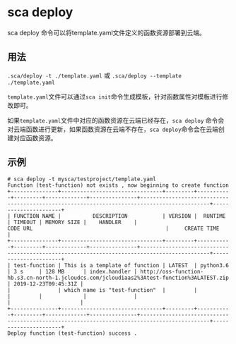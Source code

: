 # sca deploy

sca deploy 命令可以将template.yaml文件定义的函数资源部署到云端。

## 用法

`.sca/deploy -t ./template.yaml` 或  `.sca/deploy --template ./template.yaml`

`template.yaml`文件可以通过`sca init`命令生成模板，针对函数属性对模板进行修改即可。

如果`template.yaml`文件中对应的函数资源在云端已经存在，`sca deploy` 命令会对云端函数进行更新，如果函数资源在云端不存在，`sca deploy`命令会在云端创建对应函数资源。

## 示例
```
# sca deploy -t mysca/testproject/template.yaml
Function (test-function) not exists , now beginning to create function
+---------------+--------------------------------+---------+-----------+---------+-------------+---------------+--------------------------------------------------------------------------------------------+----------------------+
| FUNCTION NAME |          DESCRIPTION           | VERSION |  RUNTIME  | TIMEOUT | MEMORY SIZE |    HANDLER    |                                          CODE URL                                          |     CREATE TIME      |
+---------------+--------------------------------+---------+-----------+---------+-------------+---------------+--------------------------------------------------------------------------------------------+----------------------+
| test-function | This is a template of function | LATEST  | python3.6 | 3 s     | 128 MB      | index.handler | http://oss-function-hb.s3.cn-north-1.jcloudcs.com/jcloudiaas2%3Atest-function%3ALATEST.zip | 2019-12-23T09:45:31Z |
|               | which name is "test-function"  |         |           |         |             |               |                                                                                            |                      |
+---------------+--------------------------------+---------+-----------+---------+-------------+---------------+--------------------------------------------------------------------------------------------+----------------------+
Deploy function (test-function) success .

```